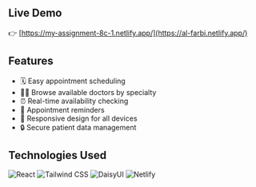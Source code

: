 ## Live Demo
👉 [https://my-assignment-8c-1.netlify.app/](https://al-farbi.netlify.app/)

## Features

- 🗓️ Easy appointment scheduling
- 👨‍⚕️ Browse available doctors by specialty
- ⏰ Real-time availability checking
- 🔔 Appointment reminders
- 📱 Responsive design for all devices
- 🔒 Secure patient data management

## Technologies Used

![React](https://img.shields.io/badge/React-20232A?style=for-the-badge&logo=react&logoColor=61DAFB)
![Tailwind CSS](https://img.shields.io/badge/Tailwind_CSS-38B2AC?style=for-the-badge&logo=tailwind-css&logoColor=white)
![DaisyUI](https://img.shields.io/badge/DaisyUI-5A0EF8?style=for-the-badge&logo=daisyui&logoColor=white)
![Netlify](https://img.shields.io/badge/Netlify-00C7B7?style=for-the-badge&logo=netlify&logoColor=white)
